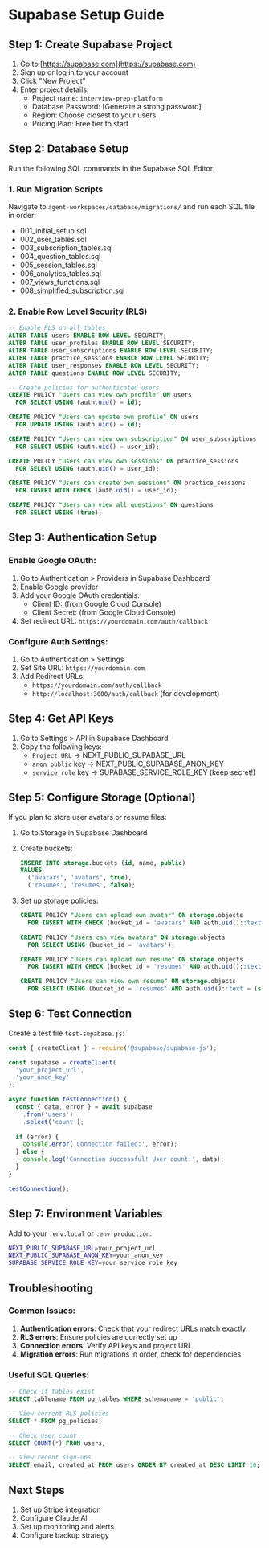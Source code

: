 # Supabase Setup Guide

## Step 1: Create Supabase Project

1. Go to [https://supabase.com](https://supabase.com)
2. Sign up or log in to your account
3. Click "New Project"
4. Enter project details:
   - Project name: `interview-prep-platform`
   - Database Password: [Generate a strong password]
   - Region: Choose closest to your users
   - Pricing Plan: Free tier to start

## Step 2: Database Setup

Run the following SQL commands in the Supabase SQL Editor:

### 1. Run Migration Scripts
Navigate to `agent-workspaces/database/migrations/` and run each SQL file in order:
- 001_initial_setup.sql
- 002_user_tables.sql
- 003_subscription_tables.sql
- 004_question_tables.sql
- 005_session_tables.sql
- 006_analytics_tables.sql
- 007_views_functions.sql
- 008_simplified_subscription.sql

### 2. Enable Row Level Security (RLS)
```sql
-- Enable RLS on all tables
ALTER TABLE users ENABLE ROW LEVEL SECURITY;
ALTER TABLE user_profiles ENABLE ROW LEVEL SECURITY;
ALTER TABLE user_subscriptions ENABLE ROW LEVEL SECURITY;
ALTER TABLE practice_sessions ENABLE ROW LEVEL SECURITY;
ALTER TABLE user_responses ENABLE ROW LEVEL SECURITY;
ALTER TABLE questions ENABLE ROW LEVEL SECURITY;

-- Create policies for authenticated users
CREATE POLICY "Users can view own profile" ON users
  FOR SELECT USING (auth.uid() = id);

CREATE POLICY "Users can update own profile" ON users
  FOR UPDATE USING (auth.uid() = id);

CREATE POLICY "Users can view own subscription" ON user_subscriptions
  FOR SELECT USING (auth.uid() = user_id);

CREATE POLICY "Users can view own sessions" ON practice_sessions
  FOR SELECT USING (auth.uid() = user_id);

CREATE POLICY "Users can create own sessions" ON practice_sessions
  FOR INSERT WITH CHECK (auth.uid() = user_id);

CREATE POLICY "Users can view all questions" ON questions
  FOR SELECT USING (true);
```

## Step 3: Authentication Setup

### Enable Google OAuth:
1. Go to Authentication > Providers in Supabase Dashboard
2. Enable Google provider
3. Add your Google OAuth credentials:
   - Client ID: (from Google Cloud Console)
   - Client Secret: (from Google Cloud Console)
4. Set redirect URL: `https://yourdomain.com/auth/callback`

### Configure Auth Settings:
1. Go to Authentication > Settings
2. Set Site URL: `https://yourdomain.com`
3. Add Redirect URLs:
   - `https://yourdomain.com/auth/callback`
   - `http://localhost:3000/auth/callback` (for development)

## Step 4: Get API Keys

1. Go to Settings > API in Supabase Dashboard
2. Copy the following keys:
   - `Project URL` → NEXT_PUBLIC_SUPABASE_URL
   - `anon public` key → NEXT_PUBLIC_SUPABASE_ANON_KEY
   - `service_role` key → SUPABASE_SERVICE_ROLE_KEY (keep secret!)

## Step 5: Configure Storage (Optional)

If you plan to store user avatars or resume files:

1. Go to Storage in Supabase Dashboard
2. Create buckets:
   ```sql
   INSERT INTO storage.buckets (id, name, public)
   VALUES 
     ('avatars', 'avatars', true),
     ('resumes', 'resumes', false);
   ```

3. Set up storage policies:
   ```sql
   CREATE POLICY "Users can upload own avatar" ON storage.objects
     FOR INSERT WITH CHECK (bucket_id = 'avatars' AND auth.uid()::text = (storage.foldername(name))[1]);
   
   CREATE POLICY "Users can view avatars" ON storage.objects
     FOR SELECT USING (bucket_id = 'avatars');
   
   CREATE POLICY "Users can upload own resume" ON storage.objects
     FOR INSERT WITH CHECK (bucket_id = 'resumes' AND auth.uid()::text = (storage.foldername(name))[1]);
   
   CREATE POLICY "Users can view own resume" ON storage.objects
     FOR SELECT USING (bucket_id = 'resumes' AND auth.uid()::text = (storage.foldername(name))[1]);
   ```

## Step 6: Test Connection

Create a test file `test-supabase.js`:

```javascript
const { createClient } = require('@supabase/supabase-js');

const supabase = createClient(
  'your_project_url',
  'your_anon_key'
);

async function testConnection() {
  const { data, error } = await supabase
    .from('users')
    .select('count');
  
  if (error) {
    console.error('Connection failed:', error);
  } else {
    console.log('Connection successful! User count:', data);
  }
}

testConnection();
```

## Step 7: Environment Variables

Add to your `.env.local` or `.env.production`:

```bash
NEXT_PUBLIC_SUPABASE_URL=your_project_url
NEXT_PUBLIC_SUPABASE_ANON_KEY=your_anon_key
SUPABASE_SERVICE_ROLE_KEY=your_service_role_key
```

## Troubleshooting

### Common Issues:

1. **Authentication errors**: Check that your redirect URLs match exactly
2. **RLS errors**: Ensure policies are correctly set up
3. **Connection errors**: Verify API keys and project URL
4. **Migration errors**: Run migrations in order, check for dependencies

### Useful SQL Queries:

```sql
-- Check if tables exist
SELECT tablename FROM pg_tables WHERE schemaname = 'public';

-- View current RLS policies
SELECT * FROM pg_policies;

-- Check user count
SELECT COUNT(*) FROM users;

-- View recent sign-ups
SELECT email, created_at FROM users ORDER BY created_at DESC LIMIT 10;
```

## Next Steps

1. Set up Stripe integration
2. Configure Claude AI
3. Set up monitoring and alerts
4. Configure backup strategy